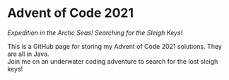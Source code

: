 # Advent of Code 2021
*Expedition in the Arctic Seas! Searching for the Sleigh Keys!*  

This is a GitHub page for storing my Advent of Code 2021 solutions. They are all in Java.  
Join me on an underwater coding adventure to search for the lost sleigh keys!
